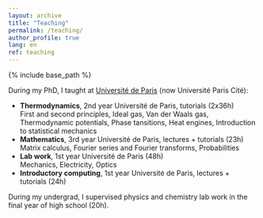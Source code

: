 ```yaml
---
layout: archive
title: "Teaching"
permalink: /teaching/
author_profile: true
lang: en
ref: teaching
---
```


{% include base_path %}

<!--
{% for post in site.teaching reversed %}
  {% include archive-single.html %}
{% endfor %}
-->

During my PhD, I taught at <a href="https://physique.u-paris.fr/">Université de Paris</a> (now Université Paris Cité):

<ul style="list-style-type:disc;">

<li>
<b>Thermodynamics</b>, 2nd year Université de Paris, tutorials (2x36h) <br>
First and second principles, Ideal gas, Van der Waals gas, Thermodynamic potentials, Phase tansitions,
Heat engines, Introduction to statistical mechanics
</li>

<li>
<b>Mathematics</b>, 3rd year Université de Paris, lectures + tutorials (23h) <br>
Matrix calculus, Fourier series and Fourier transforms, Probabilities
</li>

<li>
<b>Lab work</b>, 1st year Université de Paris (48h) <br>
Mechanics, Electricity, Optics
</li>

<li>
<b>Introductory computing</b>, 1st year Université de Paris, lectures + tutorials (24h)
</li>

</ul>

During my undergrad, I supervised physics and chemistry lab work in the final year of high school (20h).




